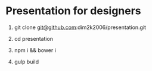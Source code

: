 # Presentation for designers
1. git clone git@github.com:dim2k2006/presentation.git

2. cd presentation

3. npm i && bower i

4. gulp build
